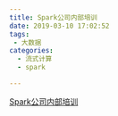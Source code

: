 ```yaml
---
title: Spark公司内部培训
date: 2019-03-10 17:02:52
tags:
 - 大数据
categories: 
  - 流式计算
  - spark   

---
```


[Spark公司内部培训](https://www6v.github.io/www6vHomeHexo/2019/07/03/sparkTrain.pptx)